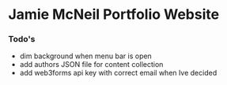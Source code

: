 # Jamie McNeil Portfolio Website

### Todo's

- dim background when menu bar is open
- add authors JSON file for content collection 
- add web3forms api key with correct email when Ive decided 


